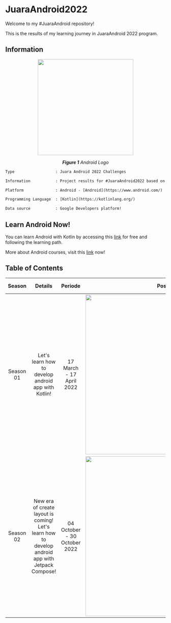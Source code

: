 # JuaraAndroid2022
Welcome to my #JuaraAndroid repository! 

This is the results of my learning journey in JuaraAndroid 2022 program.

## Information
<p align="center">
  <img src="https://img.tek.id/img/content/2019/08/23/19621/google-resmi-umumkan-nama-android-terbaru-3BlX51XEX7.jpg" width="300"/>
</p>
<p align="center"><i><b>Figure 1</b> Android Logo</i></p>

```diff
Type                  : Juara Android 2022 Challenges

Information           : Project results for #JuaraAndroid2022 based on the Google Developers Codelabs

Platform              : Android - [Android](https://www.android.com/)

Programming Language  : [Kotlin](https://kotlinlang.org/)

Data source           : Google Developers platform!
```

## Learn Android Now!
You can learn Android with Kotlin by accessing this [link](https://developer.android.com/courses/pathways/android-basics-kotlin-one) for free and following the learning path.

More about Android courses, visit this [link](https://developer.android.com/courses) now!

## Table of Contents
| Season      | Details  | Periode  | Poster  | Project Link |
| :-: | :-: | :-: | :-: | :-: | 
| Season 01      | Let's learn how to develop android app with Kotlin! | 17 March - 17 April 2022 |<img src="https://pbs.twimg.com/media/FOH_fvmacAIp_TO.jpg" width="500"/> | [Link](https://github.com/patriciafiona/JuaraAndroid2022/tree/main/01.%20JuaraAndroid2022%20-%20Basic%20Development%20with%20Kotlin) |
| Season 02      | New era of create layout is coming! Let's learn how to develop android app with Jetpack Compose! | 04 October - 30 October 2022 | <img src="https://user-images.githubusercontent.com/32255348/194338043-3d80d933-cd5f-43d2-aa8d-813c2710e901.jpeg" width="500"/> | Coming Soon |
